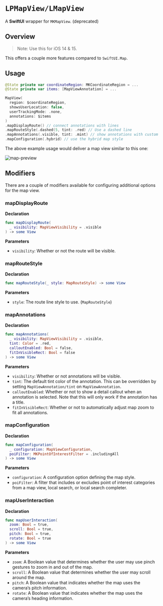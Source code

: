 # ``LPMapView/LMapView``

A **SwiftUI** wrapper for `MKMapView`. (deprecated)

## Overview

> Note: Use this for iOS 14 & 15.

This offers a couple more features compared to `SwiftUI.Map`.

## Usage

```swift
@State private var coordinateRegion: MKCoordinateRegion = ...
@State private var items: [MapViewAnnotation] = ...

MapView(
  region: $coordinateRegion, 
  showsUserLocation: false,
  userTrackingMode: .none,
  annotations: $items
)
.mapDisplayRoute() // connect annotations with lines
.mapRouteStyle(.dashed(5, tint: .red) // Use a dashed line
.mapAnnotations(.visible, tint: .mint) // show annotations with custom tint
.mapConfiguration(.hybrid) // use the hybrid map style
```

The above example usage would deliver a map view similar to this one:

![map-preview](map-preview)

## Modifiers

There are a couple of modifiers available for configuring additional
options for the map view.

### mapDisplayRoute

**Declaration**

```swift
func mapDisplayRoute(
  _ visibility: MapViewVisibility = .visible
) -> some View
```

**Parameters**

- `visibility`: Whether or not the route will be visible.

### mapRouteStyle

**Declaration**

```swift
func mapRouteStyle(_ style: MapRouteStyle) -> some View
```

**Parameters**

- `style`: The route line style to use. (``MapRouteStyle``)

### mapAnnotations

**Declaration**

```swift
func mapAnnotations(
  _ visibility: MapViewVisibility = .visible, 
  tint: Color = .red, 
  calloutEnabled: Bool = false, 
  fitInVisibleRect: Bool = false
) -> some View
```

**Parameters**

- `visibility`: Whether or not annotations will be visible.
- `tint`: The default tint color of the annotation. This can
be overridden by setting ``MapViewAnnotation/tint`` on
``MapViewAnnotation``.
- `calloutEnabled`: Whether or not to show a detail callout
when an annotation is selected. Note that this will only
work if the annotation has a title.
- `fitInVisibleRect`: Whether or not to automatically adjust
map zoom to fit all annotations.

### mapConfiguration

**Declaration**

```swift
func mapConfiguration(
  _ configuration: MapViewConfiguration,
  poiFilter: MKPointOfInterestFilter = .includingAll
) -> some View
```

**Parameters**

- `configuration`: A configuration option defining the map
style.
- `poiFilter`: A filter that includes or excludes point of
interest categories from a map view, local search, or local
search completer.

### mapUserInteraction

**Declaration**

```swift
func mapUserInteraction(
  zoom: Bool = true, 
  scroll: Bool = true, 
  pitch: Bool = true, 
  rotate: Bool = true
) -> some View
```

**Parameters**

- `zoom`: A Boolean value that determines whether the user may
use pinch gestures to zoom in and out of the map.
- `scroll`: A Boolean value that determines whether the user
may scroll around the map.
- `pitch`: A Boolean value that indicates whether the map uses
the camera’s pitch information.
- `rotate`: A Boolean value that indicates whether the map uses
the camera’s heading information.
